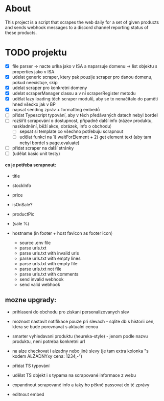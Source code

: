 # About

This project is a script that scrapes the web daily for a set of given products and sends webhook messages to a discord channel reporting status of these products.

# TODO projektu

- [x] file parser -> nacte urlka jako v ISA a naparsuje domenu -> list objektu s properties jako v ISA
- [x] udelat generic scraper, ktery pak pouzije scraper pro danou domenu, pokud neexistuje, skip
- [x] udelat scraper pro konkretni domeny
- [x] udelat scraperManager classu a v ní scraperRegister metodu
- [x] udělat lazy loading těch scraper modulů, aby se to nenačítalo do paměti hned všecko jak v BP
- [x] napsat sending zpráv + formatting embedů
- [ ] přidat Typescript typování, aby v těch předávaných datech nebyl bordel
- [ ] rozšířit scrapování o dostupnost, případně další info (název produktu, naskladnění, běží akce, obrázek, info o obchodu)
   - [ ] sepsat si template co všechno potřebuju scrapnout
   - [ ] udělat funkci na 1) waitForElement + 2) get element text (aby tam nebyl bordel s page.evaluate)
- [ ] přidat scraper na další stránky
- [ ] (udělat basic unit testy)

#### co je potřeba scrapnout:
+ title
+ stockInfo
+ price
+ isOnSale?
+ productPic
+ (sale %)
+ hostname (in footer + host favicon as footer icon)





   + source .env file
   + parse urls.txt
   + parse urls.txt with invalid urls
   + parse urls.txt with empty lines
   + parse urls.txt with empty file
   + parse urls.txt not file
   + parse urls.txt with comments
   + send invalid webhook
   + send valid webhook




## mozne upgrady:

+ prihlaseni do obchodu pro ziskani personalizovanych slev
+ moznost nastavit notifikace pouze pri slevach - sqlite db s historii cen, ktera se bude porovnavat s aktualni cenou
+ smarter vyhledavani produktu (heureka-style) - jenom podle nazvu produktu, neni potreba konkretni url
+ na alze checkovat i alzadny nebo jiné slevy (je tam extra kolonka "s kodem ALZADNYxy cena: 1234,-")


+ přidat TS typování
+ udělat TS objekt i s typama na scrapované informace z webu
+ expandnout scrapované info a taky ho pěkně passovat do té zprávy
+ editnout embed